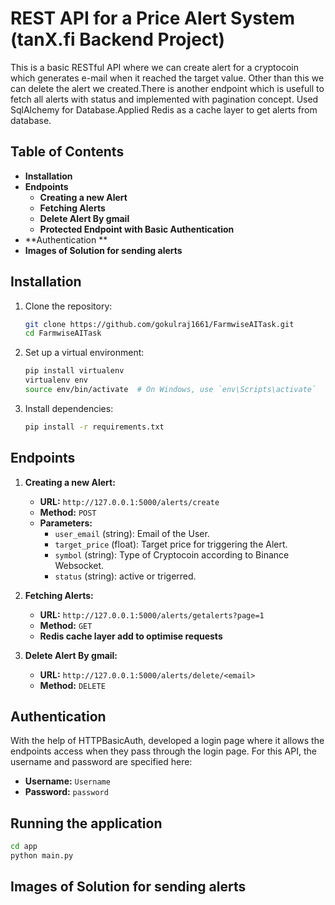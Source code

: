 # REST API for a Price Alert System (tanX.fi Backend Project)

This is a basic RESTful API where we can create alert for a cryptocoin which generates e-mail when it reached the target value.
Other than this we can delete the alert we created.There is another endpoint which is usefull to fetch all alerts with status and implemented with pagination concept.
Used SqlAlchemy for Database.Applied Redis as a cache layer to get alerts from database.
## Table of Contents

- **Installation**
- **Endpoints**
  - **Creating a new Alert**
  - **Fetching Alerts**
  - **Delete Alert By gmail**
  - **Protected Endpoint with Basic Authentication**
- **Authentication **
- **Images of Solution for sending alerts**



## Installation

1. Clone the repository:
    ```bash
    git clone https://github.com/gokulraj1661/FarmwiseAITask.git
    cd FarmwiseAITask
    ```

2. Set up a virtual environment:
    ```bash
    pip install virtualenv
    virtualenv env
    source env/bin/activate  # On Windows, use `env\Scripts\activate`
    ```

3. Install dependencies:
    ```bash
    pip install -r requirements.txt
    ```


## Endpoints

1. **Creating a new Alert:**

   - **URL:** `http://127.0.0.1:5000/alerts/create`
   - **Method:** `POST`
   - **Parameters:**
     - `user_email` (string): Email of the User.
     - `target_price` (float): Target price for triggering the Alert.
     - `symbol` (string): Type of Cryptocoin according to Binance Websocket.
     - `status` (string): active or trigerred.
       

2. **Fetching Alerts:**

   - **URL:** `http://127.0.0.1:5000/alerts/getalerts?page=1`
   - **Method:** `GET`
   - **Redis cache layer add to optimise requests**
3. **Delete Alert By gmail:**

   - **URL:** `http://127.0.0.1:5000/alerts/delete/<email>`
   - **Method:** `DELETE`


## Authentication 

With the help of HTTPBasicAuth, developed a login page where it allows the endpoints access when they pass through the login page. For this API, the username and password are specified here:

- **Username:** `Username`
- **Password:** `password`

## Running the application

```bash
cd app
python main.py

```
## Images of Solution for sending alerts

